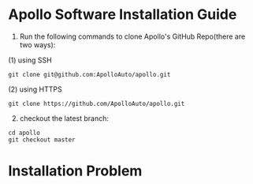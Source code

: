 # Apollo Software Installation Guide
1) Run the following commands to clone Apollo's GitHub Repo(there are two ways):  

(1) using SSH        
```
git clone git@github.com:ApolloAuto/apollo.git  
```
(2) using HTTPS       
```
git clone https://github.com/ApolloAuto/apollo.git 
```
2) checkout the latest branch:  
```
cd apollo    
git checkout master
```
# Installation Problem
